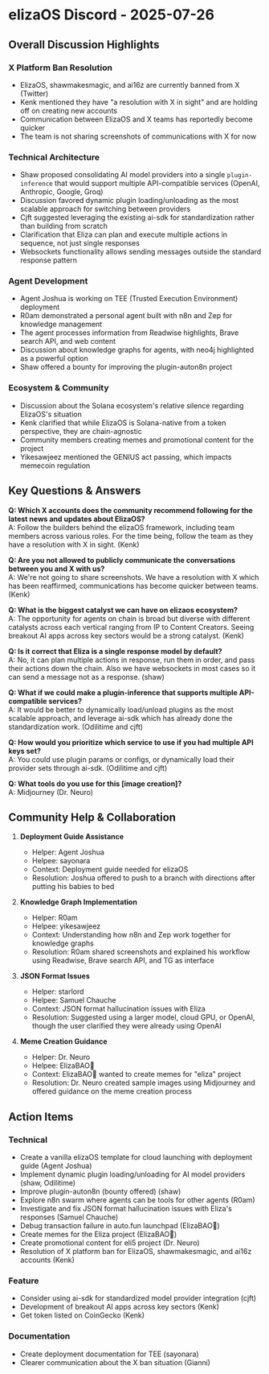 # elizaOS Discord - 2025-07-26

## Overall Discussion Highlights

### X Platform Ban Resolution
- ElizaOS, shawmakesmagic, and ai16z are currently banned from X (Twitter)
- Kenk mentioned they have "a resolution with X in sight" and are holding off on creating new accounts
- Communication between ElizaOS and X teams has reportedly become quicker
- The team is not sharing screenshots of communications with X for now

### Technical Architecture
- Shaw proposed consolidating AI model providers into a single `plugin-inference` that would support multiple API-compatible services (OpenAI, Anthropic, Google, Groq)
- Discussion favored dynamic plugin loading/unloading as the most scalable approach for switching between providers
- Cjft suggested leveraging the existing ai-sdk for standardization rather than building from scratch
- Clarification that Eliza can plan and execute multiple actions in sequence, not just single responses
- Websockets functionality allows sending messages outside the standard response pattern

### Agent Development
- Agent Joshua is working on TEE (Trusted Execution Environment) deployment
- R0am demonstrated a personal agent built with n8n and Zep for knowledge management
- The agent processes information from Readwise highlights, Brave search API, and web content
- Discussion about knowledge graphs for agents, with neo4j highlighted as a powerful option
- Shaw offered a bounty for improving the plugin-auton8n project

### Ecosystem & Community
- Discussion about the Solana ecosystem's relative silence regarding ElizaOS's situation
- Kenk clarified that while ElizaOS is Solana-native from a token perspective, they are chain-agnostic
- Community members creating memes and promotional content for the project
- Yikesawjeez mentioned the GENIUS act passing, which impacts memecoin regulation

## Key Questions & Answers

**Q: Which X accounts does the community recommend following for the latest news and updates about ElizaOS?**  
A: Follow the builders behind the elizaOS framework, including team members across various roles. For the time being, follow the team as they have a resolution with X in sight. (Kenk)

**Q: Are you not allowed to publicly communicate the conversations between you and X with us?**  
A: We're not going to share screenshots. We have a resolution with X which has been reaffirmed, communications has become quicker between teams. (Kenk)

**Q: What is the biggest catalyst we can have on elizaos ecosystem?**  
A: The opportunity for agents on chain is broad but diverse with different catalysts across each vertical ranging from IP to Content Creators. Seeing breakout AI apps across key sectors would be a strong catalyst. (Kenk)

**Q: Is it correct that Eliza is a single response model by default?**  
A: No, it can plan multiple actions in response, run them in order, and pass their actions down the chain. Also we have websockets in most cases so it can send a message not as a response. (shaw)

**Q: What if we could make a plugin-inference that supports multiple API-compatible services?**  
A: It would be better to dynamically load/unload plugins as the most scalable approach, and leverage ai-sdk which has already done the standardization work. (Odilitime and cjft)

**Q: How would you prioritize which service to use if you had multiple API keys set?**  
A: You could use plugin params or configs, or dynamically load their provider sets through ai-sdk. (Odilitime and cjft)

**Q: What tools do you use for this [image creation]?**  
A: Midjourney (Dr. Neuro)

## Community Help & Collaboration

1. **Deployment Guide Assistance**
   - Helper: Agent Joshua
   - Helpee: sayonara
   - Context: Deployment guide needed for elizaOS
   - Resolution: Joshua offered to push to a branch with directions after putting his babies to bed

2. **Knowledge Graph Implementation**
   - Helper: R0am
   - Helpee: yikesawjeez
   - Context: Understanding how n8n and Zep work together for knowledge graphs
   - Resolution: R0am shared screenshots and explained his workflow using Readwise, Brave search API, and TG as interface

3. **JSON Format Issues**
   - Helper: starlord
   - Helpee: Samuel Chauche
   - Context: JSON format hallucination issues with Eliza
   - Resolution: Suggested using a larger model, cloud GPU, or OpenAI, though the user clarified they were already using OpenAI

4. **Meme Creation Guidance**
   - Helper: Dr. Neuro
   - Helpee: ElizaBAO🌟
   - Context: ElizaBAO🌟 wanted to create memes for "eliza" project
   - Resolution: Dr. Neuro created sample images using Midjourney and offered guidance on the meme creation process

## Action Items

### Technical
- Create a vanilla elizaOS template for cloud launching with deployment guide (Agent Joshua)
- Implement dynamic plugin loading/unloading for AI model providers (shaw, Odilitime)
- Improve plugin-auton8n (bounty offered) (shaw)
- Explore n8n swarm where agents can be tools for other agents (R0am)
- Investigate and fix JSON format hallucination issues with Eliza's responses (Samuel Chauche)
- Debug transaction failure in auto.fun launchpad (ElizaBAO🌟)
- Create memes for the Eliza project (ElizaBAO🌟)
- Create promotional content for eli5 project (Dr. Neuro)
- Resolution of X platform ban for ElizaOS, shawmakesmagic, and ai16z accounts (Kenk)

### Feature
- Consider using ai-sdk for standardized model provider integration (cjft)
- Development of breakout AI apps across key sectors (Kenk)
- Get token listed on CoinGecko (Kenk)

### Documentation
- Create deployment documentation for TEE (sayonara)
- Clearer communication about the X ban situation (Gianni)